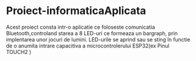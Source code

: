 # Proiect-informaticaAplicata
Acest proiect consta intr-o aplicatie ce foloseste comunicatia Bluetooth,controland starea a 8 LED-uri ce formeaza un bargraph,
prin implentarea unor jocuri de lumini. LED-urile se aprind sau se sting în functie de o anumita intrare capacitiva a microcontrolerului ESP32(ex Pinul TOUCH2 )
